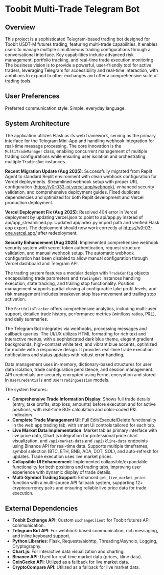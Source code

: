 # Toobit Multi-Trade Telegram Bot

## Overview
This project is a sophisticated Telegram-based trading bot designed for Toobit USDT-M futures trading, featuring multi-trade capabilities. It enables users to manage multiple simultaneous trading configurations through a conversational interface. Key capabilities include advanced risk management, portfolio tracking, and real-time trade execution monitoring. The business vision is to provide a powerful, user-friendly tool for active traders, leveraging Telegram for accessibility and real-time interaction, with ambitions to expand to other exchanges and offer a comprehensive suite of trading tools.

## User Preferences
Preferred communication style: Simple, everyday language.

## System Architecture
The application utilizes Flask as its web framework, serving as the primary interface for the Telegram Mini-App and handling webhook integration for real-time message processing. The core innovation is the `MultiTradeManager` class, enabling concurrent management of multiple trading configurations while ensuring user isolation and orchestrating multiple `TradingBot` instances.

**Recent Migration Update (Aug 2025)**: Successfully migrated from Replit Agent to standard Replit environment with clean webhook configuration for Vercel deployments. Streamlined webhook setup with proper URL configuration (https://v0-033-pi.vercel.app/webhook), enhanced security validation, and comprehensive deployment guides. Fixed duplicate dependencies and optimized for both Replit development and Vercel production deployment.

**Vercel Deployment Fix (Aug 2025)**: Resolved 404 error in Vercel deployment by updating vercel.json to point to api/app.py instead of api/app_streamlined.py. Updated api/index.py import path and verified Flask app export. The deployment should now work correctly at https://v0-03-one.vercel.app/ after redeployment.

**Security Enhancement (Aug 2025)**: Implemented comprehensive webhook security system with secret token authentication, request structure validation, and manual webhook setup. The automatic webhook configuration has been disabled to allow manual configuration through Vercel dashboard and Telegram API.

The trading system features a modular design with `TradeConfig` objects encapsulating trade parameters and `TradingBot` instances handling execution, state tracking, and trailing stop functionality. Position management supports partial closing at configurable take profit levels, and risk management includes breakeven stop loss movement and trailing stop activation.

The `PortfolioTracker` offers comprehensive analytics, including multi-user support, detailed trade history, performance metrics (win/loss ratios, P&L), and daily summaries.

The Telegram Bot integrates via webhooks, processing messages and callback queries. The UI/UX utilizes HTML formatting for rich text and interactive menus, with a sophisticated dark blue theme, elegant gradient backgrounds, high-contrast white text, and vibrant blue accents, optimized for mobile with a responsive design. It provides real-time trade execution notifications and status updates with robust error handling.

Data management uses in-memory, dictionary-based structures for user data isolation, trade configuration persistence, and session management. API credentials are securely encrypted using Fernet encryption and stored in `UserCredentials` and `UserTradingSession` models.

The system features:
- **Comprehensive Trade Information Display**: Shows full trade details (entry, take profits, stop loss, amounts) before execution and for active positions, with real-time ROE calculation and color-coded P&L indicators.
- **Complete Trade Management UI**: Full Edit/Execute/Delete functionality in the web app trading tab, with smart UI controls tailored for each tab.
- **Live Market Data Implementation**: Market tab as primary interface with live price data, Chart.js integration for professional price chart visualization, and `/api/market-data` and `/api/kline-data` endpoints using Binance API for real-time data. Supports multiple timeframes, symbol selection (BTC, ETH, BNB, ADA, DOT, SOL), and auto-refresh for updates. Trade execution uses live market prices.
- **Collapsible UI Enhancement**: Implemented collapsible/expandable functionality for both positions and trading tabs, improving user experience with dynamic display of trade details.
- **Multi-Symbol Trading Support**: Enhanced `get_live_market_price` function with a multi-source API fallback system, supporting 12+ cryptocurrency pairs and ensuring reliable live price data for trade execution.

## External Dependencies
- **Toobit Exchange API**: Custom `ExchangeClient` for Toobit futures API communication.
- **Telegram Bot API**: For webhook-based communication, rich messaging, and inline keyboard support.
- **Python Libraries**: Flask, Requests/aiohttp, Threading/Asyncio, Logging, Cryptography.
- **Chart.js**: For interactive data visualization and charting.
- **Binance API**: Used for real-time market data (prices, kline data).
- **CoinGecko API**: Utilized as a fallback for live market data.
- **CryptoCompare API**: Utilized as a fallback for live market data.